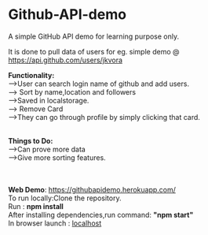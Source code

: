 # Github-API-demo
A simple GitHub API demo for learning purpose only.

It is done to pull data of users for eg. simple demo @ https://api.github.com/users/jkvora

<b>Functionality:</b><br/>
-->User can search login name of github and add users.<br/>
--> Sort by name,location and followers<br/>
-->Saved in localstorage.<br/>
--> Remove Card <br/>
-->They can go through profile by simply clicking that card.<br/><br/>

<b>Things to Do:</b><br/>
-->Can prove more data<br/>
-->Give more sorting features.<br/><br/><br/>


<b>Web Demo</b>: https://githubapidemo.herokuapp.com/<br/>
To run locally:Clone the repository. <br/>
Run : <b>npm install</b> <br/>
After installing dependencies,run command: <b>"npm start"</b> <br/>
In browser launch : <a href="http://localhost:3000" target="_blank">localhost</a> <br/>









